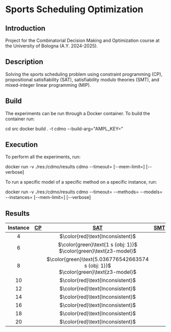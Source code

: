 # Sports Scheduling Optimization

## Introduction

Project for the Combinatorial Decision Making and Optimization course at the University of Bologna (A.Y. 2024-2025).

## Description

Solving the sports scheduling problem using constraint programming (CP), propositional satisfiability (SAT), satisfiability modulo theories (SMT), and mixed-integer linear programming (MIP).

## Build

The experiments can be run through a Docker container. To build the container run:


cd src
docker build . -t cdmo --build-arg="AMPL_KEY=<ampl-community-key>"


## Execution

To perform all the experiments, run:

docker run -v ./res:/cdmo/results cdmo
--timeout=<timeout-per-model>
[--mem-limit=<ram-limit>]
[--verbose]


To run a specific model of a specific method on a specific instance, run:

docker run -v ./res:/cdmo/results cdmo
--timeout=<timeout-per-model>
--methods=<method-name>
--models=<model-name>
--instances=<instance-number>
[--mem-limit=<ram-limit>]
[--verbose]


## Results
<!-- Do NOT remove the comments below -->
<!-- begin-status -->
| Instance | [CP](./method-statuses\cp-status.md) | [SAT](./method-statuses\sat-status.md) | [SMT](./method-statuses\smt-status.md) | [MIP](./method-statuses\mip-status.md) |
|:-:| :---:|:---:|:---:|:---:|
| $4$ | | $\color{red}\text{Inconsistent}$ | | | 
| $6$ | | $\color{green}\text{1 s (obj: 1)}$</br>$\color{green}\text{z3-model}$ | | | 
| $8$ | | $\color{green}\text{5.036776542663574 s (obj: 1)}$</br>$\color{green}\text{z3-model}$ | | | 
| $10$ | | $\color{red}\text{Inconsistent}$ | | | 
| $12$ | | $\color{red}\text{Inconsistent}$ | | | 
| $14$ | | $\color{red}\text{Inconsistent}$ | | | 
| $16$ | | $\color{red}\text{Inconsistent}$ | | | 
| $18$ | | $\color{red}\text{Inconsistent}$ | | | 
| $20$ | | $\color{red}\text{Inconsistent}$ | | | 

<!-- end-status -->
